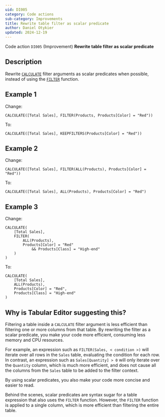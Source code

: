 ```yaml
---
uid: DI005
category: Code actions
sub-category: Improvements
title: Rewrite table filter as scalar predicate
author: Daniel Otykier
updated: 2024-12-19
---
```


Code action `DI005` (Improvement) **Rewrite table filter as scalar predicate**

## Description

Rewrite [`CALCULATE`](https://dax.guide/CALCULATE) filter arguments as scalar predicates when possible, instead of using the [`FILTER`](https://dax.guide/FILTER) function.

## Example 1

Change:

```dax
CALCULATE([Total Sales], FILTER(Products, Products[Color] = "Red"))
```

To:

```dax
CALCULATE([Total Sales], KEEPFILTERS(Products[Color] = "Red"))
```

## Example 2

Change:

```dax
CALCULATE([Total Sales], FILTER(ALL(Products), Products[Color] = "Red"))
```

To:

```dax
CALCULATE([Total Sales], ALL(Products), Products[Color] = "Red")
```

## Example 3

Change:

```dax
CALCULATE(
    [Total Sales],
    FILTER(
        ALL(Products), 
        Products[Color] = "Red" 
            && Products[Class] = "High-end"
    )
)
```

To:

```dax
CALCULATE(
    [Total Sales], 
    ALL(Products),
    Products[Color] = "Red", 
    Products[Class] = "High-end"
)
```

## Why is Tabular Editor suggesting this?

Filtering a table inside a `CALCULATE` filter argument is less efficient than filtering one or more columns from that table. By rewriting the filter as a scalar predicate, you make your code more efficient, consuming less memory and CPU resources.

For example, an expression such as `FILTER(Sales, < condition >)` will iterate over all rows in the `Sales` table, evaluating the condition for each row. In contrast, an expression such as `Sales[Quantity] > 0` will only iterate over the `Quantity` column, which is much more efficient, and does not cause all the columns from the `Sales` table to be added to the filter context.

By using scalar predicates, you also make your code more concise and easier to read.

Behind the scenes, scalar predicates are syntax sugar for a table expression that also uses the `FILTER` function. However, the `FILTER` function is applied to a single column, which is more efficient than filtering the entire table.